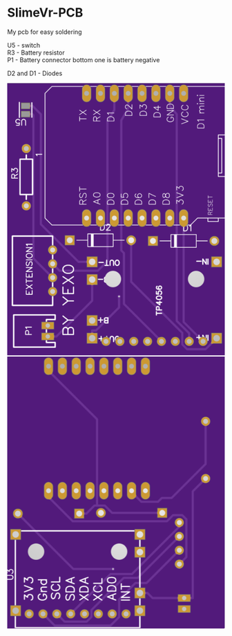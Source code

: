# SlimeVr-PCB
My pcb for easy soldering

U5 - switch </br>
R3 - Battery resistor </br>
P1 - Battery connector bottom one is  battery negative </br>

D2 and D1 - Diodes 

<img src="top.png">
<img src="bottom.png">
